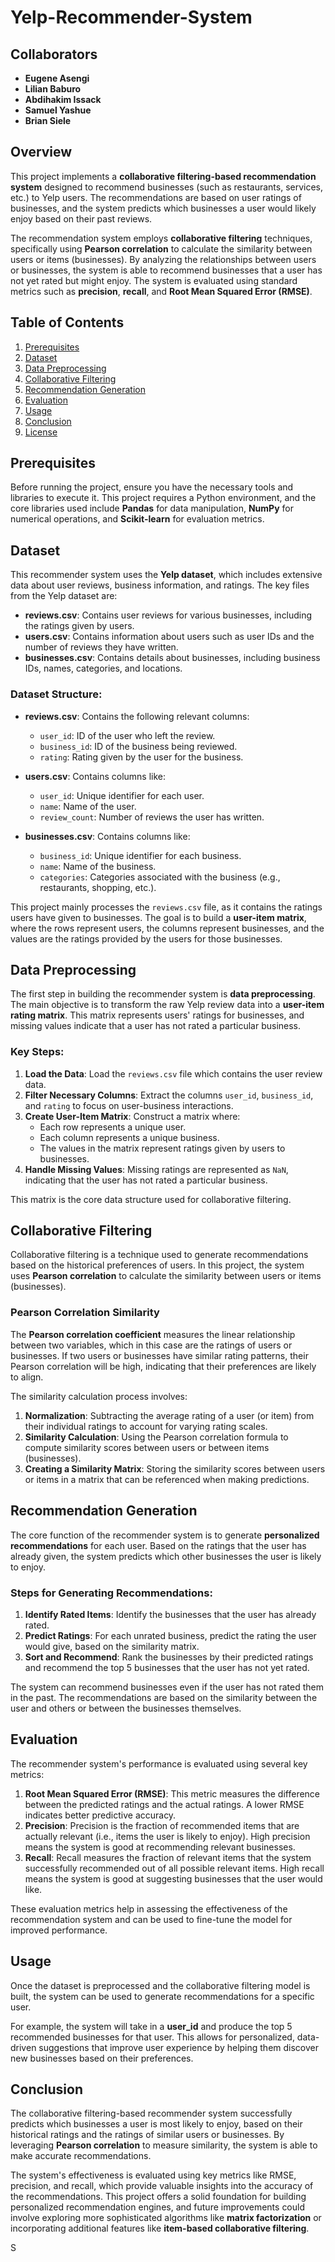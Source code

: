 # Yelp-Recommender-System

## Collaborators

- **Eugene Asengi**
- **Lilian Baburo**
- **Abdihakim Issack**
- **Samuel Yashue** 
- **Brian Siele**
## Overview

This project implements a **collaborative filtering-based recommendation system** designed to recommend businesses (such as restaurants, services, etc.) to Yelp users. The recommendations are based on user ratings of businesses, and the system predicts which businesses a user would likely enjoy based on their past reviews.

The recommendation system employs **collaborative filtering** techniques, specifically using **Pearson correlation** to calculate the similarity between users or items (businesses). By analyzing the relationships between users or businesses, the system is able to recommend businesses that a user has not yet rated but might enjoy. The system is evaluated using standard metrics such as **precision**, **recall**, and **Root Mean Squared Error (RMSE)**.

## Table of Contents

1. [Prerequisites](#prerequisites)
2. [Dataset](#dataset)
3. [Data Preprocessing](#data-preprocessing)
4. [Collaborative Filtering](#collaborative-filtering)
5. [Recommendation Generation](#recommendation-generation)
6. [Evaluation](#evaluation)
7. [Usage](#usage)
8. [Conclusion](#conclusion)
9. [License](#license)

## Prerequisites

Before running the project, ensure you have the necessary tools and libraries to execute it. This project requires a Python environment, and the core libraries used include **Pandas** for data manipulation, **NumPy** for numerical operations, and **Scikit-learn** for evaluation metrics.

## Dataset

This recommender system uses the **Yelp dataset**, which includes extensive data about user reviews, business information, and ratings. The key files from the Yelp dataset are:

- **reviews.csv**: Contains user reviews for various businesses, including the ratings given by users.
- **users.csv**: Contains information about users such as user IDs and the number of reviews they have written.
- **businesses.csv**: Contains details about businesses, including business IDs, names, categories, and locations.

### Dataset Structure:
- **reviews.csv**: Contains the following relevant columns:
  - `user_id`: ID of the user who left the review.
  - `business_id`: ID of the business being reviewed.
  - `rating`: Rating given by the user for the business.

- **users.csv**: Contains columns like:
  - `user_id`: Unique identifier for each user.
  - `name`: Name of the user.
  - `review_count`: Number of reviews the user has written.

- **businesses.csv**: Contains columns like:
  - `business_id`: Unique identifier for each business.
  - `name`: Name of the business.
  - `categories`: Categories associated with the business (e.g., restaurants, shopping, etc.).

This project mainly processes the `reviews.csv` file, as it contains the ratings users have given to businesses. The goal is to build a **user-item matrix**, where the rows represent users, the columns represent businesses, and the values are the ratings provided by the users for those businesses.

## Data Preprocessing

The first step in building the recommender system is **data preprocessing**. The main objective is to transform the raw Yelp review data into a **user-item rating matrix**. This matrix represents users' ratings for businesses, and missing values indicate that a user has not rated a particular business.

### Key Steps:
1. **Load the Data**: Load the `reviews.csv` file which contains the user review data.
2. **Filter Necessary Columns**: Extract the columns `user_id`, `business_id`, and `rating` to focus on user-business interactions.
3. **Create User-Item Matrix**: Construct a matrix where:
   - Each row represents a unique user.
   - Each column represents a unique business.
   - The values in the matrix represent ratings given by users to businesses.
4. **Handle Missing Values**: Missing ratings are represented as `NaN`, indicating that the user has not rated a particular business.

This matrix is the core data structure used for collaborative filtering.

## Collaborative Filtering

Collaborative filtering is a technique used to generate recommendations based on the historical preferences of users. In this project, the system uses **Pearson correlation** to calculate the similarity between users or items (businesses). 

### Pearson Correlation Similarity

The **Pearson correlation coefficient** measures the linear relationship between two variables, which in this case are the ratings of users or businesses. If two users or businesses have similar rating patterns, their Pearson correlation will be high, indicating that their preferences are likely to align.

The similarity calculation process involves:
1. **Normalization**: Subtracting the average rating of a user (or item) from their individual ratings to account for varying rating scales.
2. **Similarity Calculation**: Using the Pearson correlation formula to compute similarity scores between users or between items (businesses).
3. **Creating a Similarity Matrix**: Storing the similarity scores between users or items in a matrix that can be referenced when making predictions.

## Recommendation Generation

The core function of the recommender system is to generate **personalized recommendations** for each user. Based on the ratings that the user has already given, the system predicts which other businesses the user is likely to enjoy.

### Steps for Generating Recommendations:
1. **Identify Rated Items**: Identify the businesses that the user has already rated.
2. **Predict Ratings**: For each unrated business, predict the rating the user would give, based on the similarity matrix.
3. **Sort and Recommend**: Rank the businesses by their predicted ratings and recommend the top 5 businesses that the user has not yet rated.

The system can recommend businesses even if the user has not rated them in the past. The recommendations are based on the similarity between the user and others or between the businesses themselves.

## Evaluation

The recommender system's performance is evaluated using several key metrics:

1. **Root Mean Squared Error (RMSE)**: This metric measures the difference between the predicted ratings and the actual ratings. A lower RMSE indicates better predictive accuracy.
2. **Precision**: Precision is the fraction of recommended items that are actually relevant (i.e., items the user is likely to enjoy). High precision means the system is good at recommending relevant businesses.
3. **Recall**: Recall measures the fraction of relevant items that the system successfully recommended out of all possible relevant items. High recall means the system is good at suggesting businesses that the user would like.

These evaluation metrics help in assessing the effectiveness of the recommendation system and can be used to fine-tune the model for improved performance.

## Usage

Once the dataset is preprocessed and the collaborative filtering model is built, the system can be used to generate recommendations for a specific user.

For example, the system will take in a **user_id** and produce the top 5 recommended businesses for that user. This allows for personalized, data-driven suggestions that improve user experience by helping them discover new businesses based on their preferences.

## Conclusion

The collaborative filtering-based recommender system successfully predicts which businesses a user is most likely to enjoy, based on their historical ratings and the ratings of similar users or businesses. By leveraging **Pearson correlation** to measure similarity, the system is able to make accurate recommendations. 

The system's effectiveness is evaluated using key metrics like RMSE, precision, and recall, which provide valuable insights into the accuracy of the recommendations. This project offers a solid foundation for building personalized recommendation engines, and future improvements could involve exploring more sophisticated algorithms like **matrix factorization** or incorporating additional features like **item-based collaborative filtering**.

S
